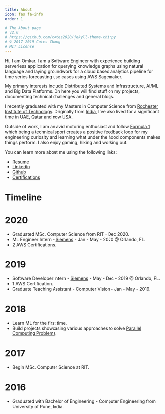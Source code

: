 ```yaml
---
title: About
icon: fas fa-info
order: 1

# The About page
# v2.0
# https://github.com/cotes2020/jekyll-theme-chirpy
# © 2017-2019 Cotes Chung
# MIT License
---
```


Hi, I am Omkar. I am a Software Engineer with experience building serverless application for querying knowledge graphs using natural language and laying groundwork for a cloud based analytics pipeline for time series forecasting use cases using AWS Sagemaker.

My primary interests include Distributed Systems and Infrastructure, AI/ML and Big Data Platforms. On here you will find stuff on my projects, documenting technical challenges and general blogs.

I recently graduated with my Masters in Computer Science from [Rochester Institute of Technology](https://www.rit.edu). Originally from [India](https://en.wikipedia.org/wiki/India), I've also lived for a significant time in [UAE](https://en.wikipedia.org/wiki/United_Arab_Emirates), [Qatar](https://en.wikipedia.org/wiki/Qatar) and now [USA](https://en.wikipedia.org/wiki/United_States).

Outside of work, I am an avid motoring enthusiast and follow [Formula 1](https://www.formula1.com/) which being a technical sport creates a positive feedback loop for my engineering curiosity and learning what under the hood components makes things perform. I also enjoy gaming, hiking and working out.

You can learn more about me using the following links:

- [Resume]({{site.url}}/tabs/resume)
- [LinkedIn](https://www.linkedin.com/in/omkarkakade)
- [Github](https://github.com/okakade05)
- [Certifications](https://www.youracclaim.com/users/omkar.kakade/badges)


# Timeline
# 2020 
- Graduated MSc. Computer Science from RIT - Dec 2020.
- ML Engineer Intern - [Siemens](https://www.siemens.com/) - Jan - May - 2020 @ Orlando, FL.
- 2 AWS Certifications.

# 2019
- Software Developer Intern - [Siemens](https://www.siemens.com/) - May - Dec - 2019 @ Orlando, FL.
- 1 AWS Certification.
- Graduate Teaching Assistant - Computer Vision - Jan - May - 2019.

# 2018
- Learn ML for the first time.
- Build projects showcasing various approaches to solve [Parallel Computing Problems](https://github.com/okakade05/parallel-computing).

# 2017 
- Begin MSc. Computer Science at RIT.

# 2016
- Graduated with Bachelor of Engineering - Computer Engineering from University of Pune, India.

<!-- > **Note**: Add Markdown syntax content to file `_tabs/about.md` and it will show up on this page. -->
